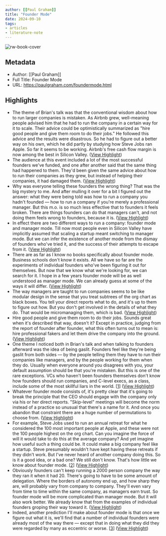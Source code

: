 ```yaml
---
author: [[Paul Graham]]
title: "Founder Mode"
date: 2024-09-10
tags: 
- articles
- literature-note
---
```

![rw-book-cover](https://news.ycombinator.com/favicon.ico)

## Metadata
- Author: [[Paul Graham]]
- Full Title: Founder Mode
- URL: https://paulgraham.com/foundermode.html

## Highlights
- The theme of Brian's talk was that the conventional wisdom about how to run larger companies is mistaken. As Airbnb grew, well-meaning people advised him that he had to run the company in a certain way for it to scale. Their advice could be optimistically summarized as "hire good people and give them room to do their jobs." He followed this advice and the results were disastrous. So he had to figure out a better way on his own, which he did partly by studying how Steve Jobs ran Apple. So far it seems to be working. Airbnb's free cash flow margin is now among the best in Silicon Valley. ([View Highlight](https://read.readwise.io/read/01j7c58fbz1kmpnjreg5evdx7s))
- The audience at this event included a lot of the most successful founders we've funded, and one after another said that the same thing had happened to them. They'd been given the same advice about how to run their companies as they grew, but instead of helping their companies, it had damaged them. ([View Highlight](https://read.readwise.io/read/01j7c58zmjvpedm01c06ry293h))
- Why was everyone telling these founders the wrong thing? That was the big mystery to me. And after mulling it over for a bit I figured out the answer: what they were being told was how to run a company you hadn't founded — how to run a company if you're merely a professional manager. But this m.o. is so much less effective that to founders it feels broken. There are things founders can do that managers can't, and not doing them feels wrong to founders, because it is. ([View Highlight](https://read.readwise.io/read/01j7c59hgacvs494gka9xb3p14))
- In effect there are two different ways to run a company: founder mode and manager mode. Till now most people even in Silicon Valley have implicitly assumed that scaling a startup meant switching to manager mode. But we can infer the existence of another mode from the dismay of founders who've tried it, and the success of their attempts to escape from it. ([View Highlight](https://read.readwise.io/read/01j7c59s33e9z4kzmf2sr95s08))
- There are as far as I know no books specifically about founder mode. Business schools don't know it exists. All we have so far are the experiments of individual founders who've been figuring it out for themselves. But now that we know what we're looking for, we can search for it. I hope in a few years founder mode will be as well understood as manager mode. We can already guess at some of the ways it will differ. ([View Highlight](https://read.readwise.io/read/01j7c5a8k54xgaz3nrhrm6g1gn))
- The way managers are taught to run companies seems to be like modular design in the sense that you treat subtrees of the org chart as black boxes. You tell your direct reports what to do, and it's up to them to figure out how. But you don't get involved in the details of what they do. That would be micromanaging them, which is bad. ([View Highlight](https://read.readwise.io/read/01j7c5apr7z7n056pkwktys509))
- Hire good people and give them room to do their jobs. Sounds great when it's described that way, doesn't it? Except in practice, judging from the report of founder after founder, what this often turns out to mean is: hire professional fakers and let them drive the company into the ground. ([View Highlight](https://read.readwise.io/read/01j7c5baq8wm0grm2mqx378a5b))
- One theme I noticed both in Brian's talk and when talking to founders afterward was the idea of being gaslit. Founders feel like they're being gaslit from both sides — by the people telling them they have to run their companies like managers, and by the people working for them when they do. Usually when everyone around you disagrees with you, your default assumption should be that you're mistaken. But this is one of the rare exceptions. VCs who haven't been founders themselves don't know how founders should run companies, and C-level execs, as a class, include some of the most skillful liars in the world. [[1](https://paulgraham.com/foundermode.html#f1n)] ([View Highlight](https://read.readwise.io/read/01j7c5cc0hqp39jwrwb8jv13g5))
- Whatever founder mode consists of, it's pretty clear that it's going to break the principle that the CEO should engage with the company only via his or her direct reports. "Skip-level" meetings will become the norm instead of a practice so unusual that there's a name for it. And once you abandon that constraint there are a huge number of permutations to choose from. ([View Highlight](https://read.readwise.io/read/01j7c5db0j3ydfsywf2cswgqa0))
- For example, Steve Jobs used to run an annual retreat for what he considered the 100 most important people at Apple, and these were not the 100 people highest on the org chart. Can you imagine the force of will it would take to do this at the average company? And yet imagine how useful such a thing could be. It could make a big company feel like a startup. Steve presumably wouldn't have kept having these retreats if they didn't work. But I've never heard of another company doing this. So is it a good idea, or a bad one? We still don't know. That's how little we know about founder mode. [[2](https://paulgraham.com/foundermode.html#f2n)] ([View Highlight](https://read.readwise.io/read/01j7c5dreygh7q1h2b8z2f5pj4))
- Obviously founders can't keep running a 2000 person company the way they ran it when it had 20. There's going to have to be some amount of delegation. Where the borders of autonomy end up, and how sharp they are, will probably vary from company to company. They'll even vary from time to time within the same company, as managers earn trust. So founder mode will be more complicated than manager mode. But it will also work better. We already know that from the examples of individual founders groping their way toward it. ([View Highlight](https://read.readwise.io/read/01j7c5eerppbnn0x8jea4d163h))
- Indeed, another prediction I'll make about founder mode is that once we figure out what it is, we'll find that a number of individual founders were already most of the way there — except that in doing what they did they were regarded by many as eccentric or worse. [[3](https://paulgraham.com/foundermode.html#f3n)] ([View Highlight](https://read.readwise.io/read/01j7c5eze6ngtjm026nfa2379h))

